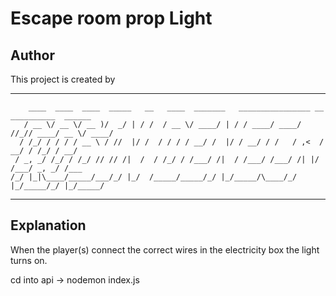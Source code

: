 # Escape room prop Light

## Author

This project is created by
<!-- language: lang-none -->
------------------------------------------------------------------------------------------
```
    ____  ____  ____  _____   __   ____  _______   ________________ __ __________  ______
   / __ \/ __ \/ __ )/  _/ | / /  / __ \/ ____/ | / / ____/ ____/ //_// ____/ __ \/ ____/
  / /_/ / / / / __ \ / //  |/ /  / / / / __/ /  |/ / __/ / /   / ,<  / __/ / /_/ / __/   
 / _, _/ /_/ / /_/ // // /|  /  / /_/ / /___/ /|  / /___/ /___/ /| |/ /___/ _, _/ /___   
/_/ |_|\____/_____/___/_/ |_/  /_____/_____/_/ |_/_____/\____/_/ |_/_____/_/ |_/_____/
```
------------------------------------------------------------------------------------------

## Explanation

When the player(s) connect the correct wires in the electricity box the light turns on. 

cd into api -> nodemon index.js